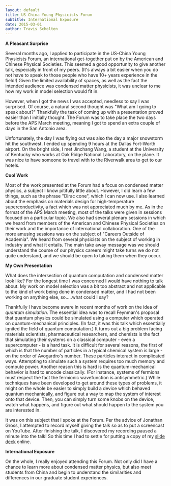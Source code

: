 ```yaml
---
layout: default
title: US-China Young Physicists Forum
subtitle: International Exposure
date: 2015-03-01
author: Travis Scholten
---
```

**A Pleasant Surprise**

Several months ago, I applied to participate in the US-China Young Physicists Forum, an international get-together put on by the American and Chinese Physical Societies. 
This seemed a good opportunity to give another talk, especially in front of my peers. (It's always a bit easier when you do not have to speak to those people who have 10+ years experience in the field!) Given the limited availability of spaces, as well as the fact the intended audience was condensed matter physicists, it was unclear to me how my work in model selection would fit in. 

However, when I got the news I was accepted, needless to say I was surprised. Of course, a natural second thought was "What am I going to speak about?" Thankfully the task of coming up with a presentation proved easier than I initially thought. The Forum was to take place the two days before the APS March meeting, meaning I got to spend an extra couple of days in the San Antonio area.

Unfortunately, the day I was flying out was also the day a major snowstorm hit the southwest. I ended up spending 9 hours at the Dallas Fort-Worth airport. On the bright side, I met Jinchang Wang,  a student at the University of Kentucky who works at Oak Ridge National Laboratory, on the plane. It was nice to have someone to travel with to the Riverwalk area to get to our hotels. 

**Cool Work**

Most of the work presented at the Forum had a focus on condensed matter physics, a subject I know pitifully little about. However, I did learn a few things, such as the phrase "Dirac cone", which I can now use. I also learned about the emphasis on materials design for high-temperature superconductivity, a fact which was not appreciated much by me.
As in the format of the APS March meeting, most of the talks were given in sessions focused on a particular topic. We also had several plenary sessions in which we heard from members of the American and Chinese Physical Societies on their work and the importance of international collaboration. One of the more amusing sessions was on the subject of "Careers Outside of Academia". We heard from several physicists on the subject of working in industry and what it entails. The main take away message was we should understand the course of our physics careers might take turns we do not quite understand, and we should be open to taking them when they occur.

**My Own Presentation**

What does the intersection of quantum computation and condensed matter look like? For the longest time I was concerned I would have nothing to talk about. My work on model selection was a bit too abstract and not applicable to the kind of work being done in condensed matter, and I had not been working on anything else, so.....what could I say? 

Thankfully I have become aware in recent months of work on the idea of _quantum simulation_. The essential idea was to recall Feynman's proposal that quantum physics could be simulated using a computer which operated on quantum-mechanical principles. (In fact, it was this talk which essentially ignited the field of quantum computation.) It turns out a big problem facing materials scientists, pharmaceutical researchers, and chemists is the fact that simulating their systems on a classical computer - even a supercomputer - is a hard task. It is difficult for several reasons, the first of which is that the number of particles in a typical chemical system is large - on the order of Avogardro's number. These particles interact in complicated ways. Attempting to simulate such a system requires too much memory and compute power. Another reason this is hard is the quantum-mechanical behavior is hard to encode classically. (For instance, systems of fermions must respect the fact the fermionic wavefunction is antisymmetric.) While techniques have been developed to get around these types of problems, it might on the whole be easier to simply build a device which behaved quantum mechanically, and figure out a way to map the system of interest onto that device. Then, you can simply turn some knobs on the device, watch what happens, and figure out what should happen to the system you are interested in.

It was on this subject that I spoke at the Forum. Per the advice of Jonathan Gross, I attempted to record myself giving the talk so as to put a screencast on YouTube. After finishing the talk, I discovered my recording paused a minute into the talk! So this time I had to settle for putting a copy of my [slide deck](https://speakerdeck.com/travissch/physics-for-computation-using-novel-devices-to-solve-hard-problems) online.

**International Exposure**

On the whole, I really enjoyed attending this Forum. Not only did I have a chance to learn more about condensed matter physics, but also meet students from China and begin to understand  the similarities and differences in our graduate student experiences. 


